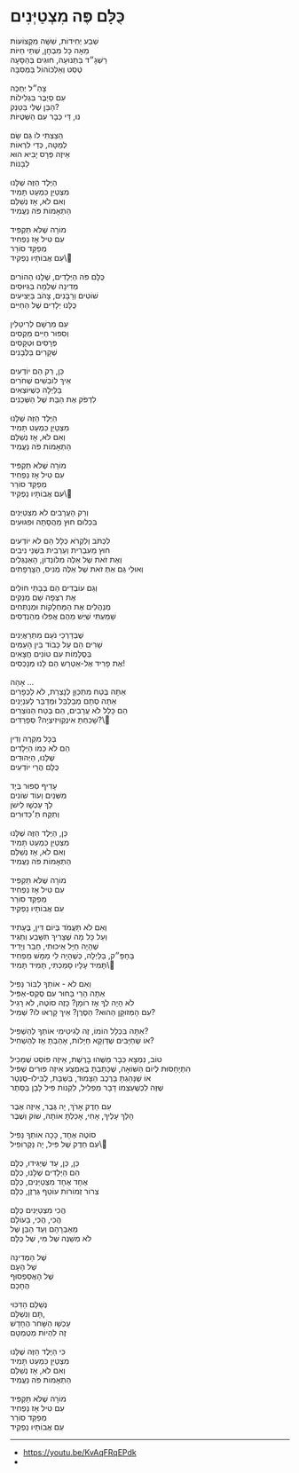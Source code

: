 # כֻּלָּם פֶּה מִצְטַיְּנִים

שְׁבַע יְחִידוֹת, שִׁשָּׁה מִקְצוֹעוֹת\
מֵאָה כָּל מִבְחָן, שְׁתֵּי חַיּוֹת\
רַשְׁגָ״ד בַּתְּנוּעָה, חוּגִים בְּהַסָּעָה\
טֶסְטּ וְאַלְכּוֹהוֹל בַּמְּסִבָּה\
\
צָהַ״ל יְחַכֶּה\
עִם סַיְבֶּר בִּגְלִילוֹת\
הַבֵּן שֶׁלִּי בַּטַּנְק? \
נוּ, דַּי כְּבָר עִם הַשְּׁטֻיּוֹת\
\
הֵצַצְתִּי לוֹ גַּם שָׂם\
לְמַטָּה, כְּדֵי לִרְאוֹת\
אֵיזֶה פְּרָס יָבִיא הוּא\
לַבָּנוֹת\
\
הַיֶּלֶד הַזֶּה שֶׁלָּנוּ\
מִצְטַיֵּן כִּמְעַט תָּמִיד\
וְאִם לֹא, אָז נְשַׁלֵּם\
הַתְאָמוֹת פֹּה נַעֲמִיד\
\
מוֹרָה שֶׁלֹּא תַּקְפִּיד\
עִם טִיל אָז נַפְחִיד\
מְפַקֵּד סוֹרֵר\
עִם אֲבוֹתָיו נַפְקִיד\\
\
כֻּלָּם פֹּה הַיְּלָדִים, שֶׁלָּנוּ הַהוֹרִים\
מְדִינָה שְׁלֵמָה בְּגִיּוּסִים\
שׁוֹטִים וְרַבָּנִים, צָהֹב בַּיְּצִיעִים\
כֻּלָּנוּ יְלָדִים שֶׁל הַחַיִּים\
\
עִם מִרְשָׁם לְרִיטַלִין\
וְסִפּוּר חַיִּים מַקְסִים\
פְּרָסִים וּטְקָסִים\
שְׁקָרִים בַּלְּבָנִים\
\
כֵּן, רַק הֵם יוֹדְעִים\
אֵיךְ לוֹבְשִׁים שֶׁחֹרִים\
בַּלַּיְלָה כְּשֶׁיּוֹצְאִים\
לִדְפֹּק אֶת הַבַּת שֶׁל הַשְּׁכֵנִים\
\
הַיֶּלֶד הַזֶּה שֶׁלָּנוּ\
מִצְטַיֵּן כִּמְעַט תָּמִיד\
וְאִם לֹא, אָז נְשַׁלֵּם\
הַתְאָמוֹת פֹּה נַעֲמִיד\
\
מוֹרָה שֶׁלֹּא תַּקְפִּיד\
עִם טִיל אָז נַפְחִיד\
מְפַקֵּד סוֹרֵר\
עִם אֲבוֹתָיו נַפְקִיד\\
\
וְרַק הָעֲרָבִים לֹא מִצְטַיְּנִים\
בִּכְלוּם חוּץ מֵהֲסָתָה וּפִגּוּעִים\
\
לִכְתֹּב וְלִקְרֹא כְּלָל הֵם לֹא יוֹדְעִים \
חוּץ מֵעִבְרִית וְעַרְבִית בִּשְׁנֵי נִיבִים\
וְאֶת זֹאת שֶׁל אֵלֶּה מִלּוֹנְדוֹן, הָאַנְגְּלִים\
וְאוּלַי גַּם אַתְּ זֹאת שֶׁל אֵלֶּה מְנִיס, הַצָּרְפָתִים\
\
וְגַם עוֹבְדִים הֵם בְּבָתֵּי חוֹלִים\
אֶת רִצְּפָה שָׁם מְנַקִּים\
מְנַהֲלִים אֶת הַמַּחְלָקוֹת וּמְנַתְּחִים\
שָׁמַעְתִּי שֶׁיֵּשׁ מֵהֶם אֲפִלּוּ מְהַנְדְסִים\
\
שֶׁבְּדַרְכֵי נֹעַם מִתְרַאֲיְנִים\
שָׁרִים הֵם עַל כָּבוֹד בֵּין הָעַמִּים\
בְּסֻלָּמוֹת עִם טוֹנִים חֲצָאִים \
אֶת פָרִיד אֶל-אַטְרַש הֵם לָנוּ מְנָכְסִים!\
\
אָהַה … \
אַתָּה בֶּטַח מִתְכַּוֵּן לְנָצְרַת, לֹא לַכְּפָרִים\
אַתָּה סְתָם מְבַלְבֵּל וּמְדַבֵּר לְעִנְיָנִים\
הֵם כָּלַל לֹא עֲרָבִים, הֵם בֶּטַח הַנּוֹצְרִים\
שָׁכַחְתָּ אִינְקְוִיזִיצְיָה? סְפָרַדִּים?\\
\
בְּכָל מִקְרֶה וְדִין\
הֵם לֹא כְּמוֹ הַיְּלָדִים\
שֶׁלָּנוּ, הַיְּהוּדִים\
כֻּלָּם הֲרֵי יוֹדְעִים\
\
עָדִיף סִפּוּר בְּיָד\
מִשְּׁנַיִם וְעוֹד שׁוֹנִים\
לֵךְ עַכְשָׁו לִישֹׁן\
וְתִקַּח תַ׳כַּדּוּרִים\
\
כֵּן, הַיֶּלֶד הַזֶּה שֶׁלָּנוּ\
מִצְטַיֵּן כִּמְעַט תָּמִיד\
וְאִם לֹא, אָז נְשַׁלֵּם\
הַתְאָמוֹת פֹּה נַעֲמִיד\
\
מוֹרָה שֶׁלֹּא תַּקְפִּיד\
עִם טִיל אָז נַפְחִיד\
מְפַקֵּד סוֹרֵר\
עִם אֲבוֹתָיו נַפְקִיד\
\
וְאִם לֹא תַּעֲמֹד בְּיוֹם דִּין, בֶּעָתִיד\
וְעַל כָּל מָה שֶׁצָּרִיךְ תִּשָּׁבַע וְתַגִּיד\
שֶׁהָיָה חַיָּל אֵיכוּתִי, חָבֵר וְיָדִיד\
בָּחָפַּ״ק, בַּלַּיְלָה, כְּשֶׁהָיָה לִי מַמָּשׁ מַפְחִיד\
תָּמִיד עָלָיו סָמַכְתִּי, תָּמִיד תָּמִיד\\
\
וְאִם לֹא - אוֹתְךָ לַבּוֹר נַפִּיל\
אַתָּה הָרֵי בָּחוּר עִם סֶקְס-אַפִּיל\
לֹא הָיָה לְךָ אָז רוֹמָן? כָּזֶה סוֹטֶה, לֹא רָגִיל\
עִם הָמְּזוּקָּן הַהוּא? הַסֶּרֶן? אֵיךְ קָרְאוּ לוֹ? שְׁמִיל?\
\
אַתָּה בִּכְלָל הוֹמוֹ, זֶה לֶגִיטִימִי אוֹתְךָ לְהַשְׁפִּיל?\
אוֹ שֶׁחַיָּבִים שֶׁדַּוְקָא חַיָּלוֹת, אָהַבְתָּ אָז לְהַשְׁחִיל?\
\
טוֹב, נִמְצָא כְּבָר מַשֶּׁהוּ בָּרֶשֶׁת, אֵיזֶה פּוֹסְט שֶׁמֵּכִיל\
הִתְיָחַסוּת לְיוֹם הַשּׁוֹאָה, שֶׁכָּתַבְתָּ בְּאֶמְצַע אֵיזֶה פּוּרִים שְׁפִּיל\
אוֹ שֶׁנָּהַגְתָּ בָּרֶכֶב הַצָּמוּד, בְּשַׁבָּת, לְבִּילוּ-סֶנְטֵר \
שֶׁזֶּה לִכְשֶׁעַצְמוֹ דָּבָר מַפְלִיל, לִקְנוֹת פִּיל לָבָן בַּסֵּתֶר\
\
עִם חֵדֶק אָרֹךְ, יָה גֶּבֶר, אֵיזֶה אֶבֶר\
הָלַךְ עָלֶיךָ, אָחִי, אָכַלְתָּ אוֹתָהּ, שׁוֹק וְשֶׁבֶר\
\
סוֹטֶה אֶחָד, כָּכָה אוֹתְךָ נַפִּיל\
עִם חֵדֶק שֶׁל פִּיל, יָה נָקְרוֹפִיל\\
\
כֵּן, כֵּן, עַד שֶׁיַּגִּידוּ, כֻּלָּם\
הֵם הַיְּלָדִים שֶׁלָּנוּ, כֻּלָּם\
אֶחָד אֶחָד מִצְטַיְּנִים, כֻּלָּם\
צְרוֹר זְמוֹרוֹת עוֹטֵף גַּרְזֶן, כֻּלָּם\
\
הֲכִי מִצְטַיְּנִים כֻּלָּם\
הֲכִי, הֲכִי, בָּעוֹלָם\
מֵאַבְרָהָם וְעַד הַבֵּן שֶׁל\
לֹא מְשַׁנֶּה שֶׁל מִי, שֶׁל כֻּלָּם\
\
שֶׁל הַמְּדִינָה\
שֶׁל הָעָם\
שֶׁל הָאֲסַפְסוּף \
הֶחָכָם\
\
נְשַׁלֵּם הַדִּכּוּי\
תָּם וְנִשְׁלָּם, \
עַכְשָׁו הַשָּׁחֹר הֶחָדָשׁ\
זֶה לִהְיוֹת מְטֻמְטָם\
\
כִּי הַיֶּלֶד הַזֶּה שֶׁלָּנוּ\
מִצְטַיֵּן כִּמְעַט תָּמִיד\
וְאִם לֹא, אָז נְשַׁלֵּם\
הַתְאָמוֹת פֹּה נַעֲמִיד\
\
מוֹרָה שֶׁלֹּא תַּקְפִּיד\
עִם טִיל אָז נַפְחִיד\
מְפַקֵּד סוֹרֵר\
עִם אֲבוֹתָיו נַפְקִיד

---
- https://youtu.be/KvAqFRqEPdk
- 
